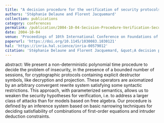 ```yaml
---
title: "A decision procedure for the verification of security protocols with explicit destructors"
authors: 'Stéphanie Delaune and Florent Jacquemard'
collection: publications
category: conferences
permalink: /publication/2004-10-04-Secision-Procedure-Verification-Security-Protocols-with-Explicit-Destructors
date: 2004-10-04
venue: 'Proceedings of 10th International Conference on Foundations of Software Science and Computation Structures (FOSSACS), Springer LNCS'
paperurl: 'https://doi.org/10.1145/1030083.1030121'
hal: 'https://inria.hal.science/inria-00579012'
citation: 'Stéphanie Delaune and Florent Jacquemard, &quot;A decision procedure for the verification of security protocols with explicit destructors&quot; In Proceedings of the 11th ACM Conference on Computer and Communications Security (CCS’04), pages 278–287,  ACM Press, 2004.'
---
```


abstract:
We present a non-deterministic polynomial time procedure to decide the problem of insecurity, in the presence of a bounded number of sessions, for cryptographic protocols containing explicit destructor symbols, like decryption and projection. These operators are axiomatized by an arbitrary convergent rewrite system satisfying some syntactic restrictions. 
This approach, with parameterized semantics, allows us to weaken the security hypotheses for verification, i.e. to address a larger class of attacks than for models based on free algebra. 
Our procedure is defined by an inference system based on basic narrowing techniques for deciding satisfiability of combinations of first-order equations and intruder deduction constraints.